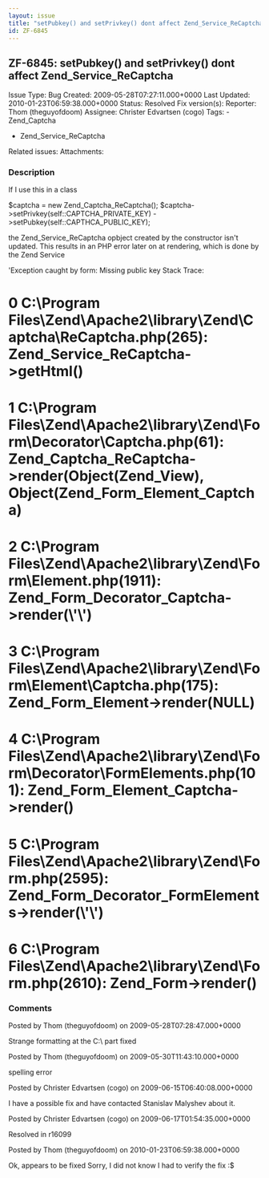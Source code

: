 ```yaml
---
layout: issue
title: "setPubkey() and setPrivkey() dont affect Zend_Service_ReCaptcha"
id: ZF-6845
---
```


ZF-6845: setPubkey() and setPrivkey() dont affect Zend\_Service\_ReCaptcha
--------------------------------------------------------------------------

 Issue Type: Bug Created: 2009-05-28T07:27:11.000+0000 Last Updated: 2010-01-23T06:59:38.000+0000 Status: Resolved Fix version(s): 
 Reporter:  Thom (theguyofdoom)  Assignee:  Christer Edvartsen (cogo)  Tags: - Zend\_Captcha
- Zend\_Service\_ReCaptcha
 
 Related issues: 
 Attachments: 
### Description

If I use this in a class

$captcha = new Zend\_Captcha\_ReCaptcha(); $captcha->setPrivkey(self::CAPTCHA\_PRIVATE\_KEY) ->setPubkey(self::CAPTHCA\_PUBLIC\_KEY);

the Zend\_Service\_ReCaptcha opbject created by the constructor isn't updated. This results in an PHP error later on at rendering, which is done by the Zend Service

'Exception caught by form: Missing public key Stack Trace:

0 C:\\Program Files\\Zend\\Apache2\\library\\Zend\\Captcha\\ReCaptcha.php(265): Zend\_Service\_ReCaptcha->getHtml()
===================================================================================================================

1 C:\\Program Files\\Zend\\Apache2\\library\\Zend\\Form\\Decorator\\Captcha.php(61): Zend\_Captcha\_ReCaptcha->render(Object(Zend\_View), Object(Zend\_Form\_Element\_Captcha)
==============================================================================================================================================================================

2 C:\\Program Files\\Zend\\Apache2\\library\\Zend\\Form\\Element.php(1911): Zend\_Form\_Decorator\_Captcha->render(\\'\\')
==========================================================================================================================

3 C:\\Program Files\\Zend\\Apache2\\library\\Zend\\Form\\Element\\Captcha.php(175): Zend\_Form\_Element->render(NULL)
=====================================================================================================================

4 C:\\Program Files\\Zend\\Apache2\\library\\Zend\\Form\\Decorator\\FormElements.php(101): Zend\_Form\_Element\_Captcha->render()
=================================================================================================================================

5 C:\\Program Files\\Zend\\Apache2\\library\\Zend\\Form.php(2595): Zend\_Form\_Decorator\_FormElements->render(\\'\\')
======================================================================================================================

6 C:\\Program Files\\Zend\\Apache2\\library\\Zend\\Form.php(2610): Zend\_Form->render()
=======================================================================================

 

 

### Comments

Posted by Thom (theguyofdoom) on 2009-05-28T07:28:47.000+0000

Strange formatting at the C:\\ part fixed

 

 

Posted by Thom (theguyofdoom) on 2009-05-30T11:43:10.000+0000

spelling error

 

 

Posted by Christer Edvartsen (cogo) on 2009-06-15T06:40:08.000+0000

I have a possible fix and have contacted Stanislav Malyshev about it.

 

 

Posted by Christer Edvartsen (cogo) on 2009-06-17T01:54:35.000+0000

Resolved in r16099

 

 

Posted by Thom (theguyofdoom) on 2010-01-23T06:59:38.000+0000

Ok, appears to be fixed Sorry, I did not know I had to verify the fix :$

 

 